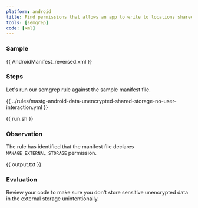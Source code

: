 ```yaml
---
platform: android
title: Find permissions that allows an app to write to locations shared with other apps
tools: [semgrep]
code: [xml]
---
```


### Sample

{{ AndroidManifest_reversed.xml }}

### Steps

Let's run our semgrep rule against the sample manifest file.

{{ ../rules/mastg-android-data-unencrypted-shared-storage-no-user-interaction.yml }}

{{ run.sh }}

### Observation

The rule has identified that the manifest file declares `MANAGE_EXTERNAL_STORAGE` permission.

{{ output.txt }}

### Evaluation

Review your code to make sure you don't store sensitive unencrypted data in the external storage unintentionally.
